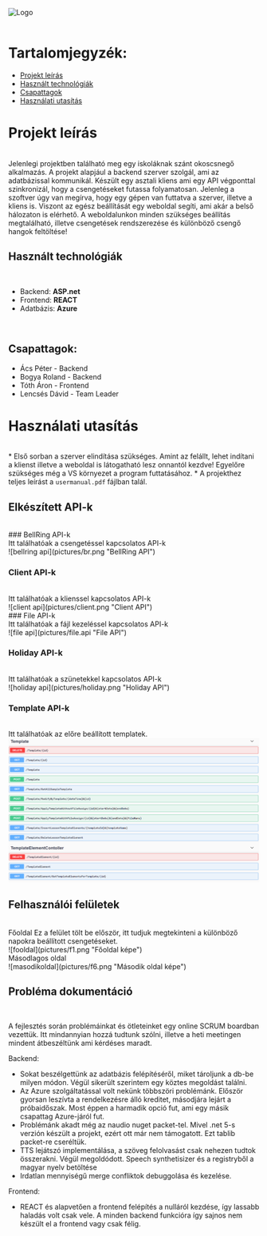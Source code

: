 ![Logo](https://i.imgur.com/50Y9R4L.png)
<br/>
<br/>

# Tartalomjegyzék: 

- [Projekt leírás](#projekt-leírás)
- [Használt technológiák](#használt-technológiák)
- [Csapattagok](#csapattagok)
- [Használati utasítás](#használati-utasítás)


# Projekt leírás
<br/>
Jelenlegi projektben található meg egy iskoláknak szánt okoscsnegő alkalmazás. A projekt alapjául a backend szerver szolgál, ami az adatbázissal kommunikál. Készült egy asztali kliens ami egy API végponttal szinkronizál, hogy a csengetéseket futassa folyamatosan. Jelenleg a szoftver úgy van megírva, hogy egy gépen van futtatva a szerver, illetve a kliens is. Viszont az egész beállítását egy weboldal segíti, ami akár a belső hálozaton is elérhető. A weboldalunkon minden szükséges beállítás megtalálható, illetve csengetések rendszerezése és különböző csengő hangok feltöltése!
<br/>

## Használt technológiák
<br/>

* Backend: **ASP.net**
* Frontend: **REACT**
* Adatbázis: **Azure**
<br/>

## Csapattagok:
 * Ács Péter - Backend
 * Bogya Roland - Backend
 * Tóth Áron - Frontend
 * Lencsés Dávid - Team Leader 

# Használati utasítás
<br/>
 * Első sorban a szerver elindítása szükséges. Amint az felállt, lehet indítani a klienst illetve a weboldal is látogatható lesz onnantól kezdve! Egyelőre szükséges még a VS környezet a program futtatásához. 
 * A projekthez teljes leírást a <code>usermanual.pdf</code> fájlban talál.

## Elkészített API-k
<br/>
### BellRing API-k
<br/>
Itt találhatóak a csengetéssel kapcsolatos API-k<br/>
![bellring api](pictures/br.png "BellRing API")
<br/>

### Client API-k
<br/>
Itt találhatóak a klienssel kapcsolatos API-k <br/>
![client api](pictures/client.png "Client API")
<br/>
### File API-k
<br/> Itt találhatóak a fájl kezeléssel kapcsolatos API-k
<br/>
![file api](pictures/file.api "File API")
<br/>

### Holiday API-k
<br/>
Itt találhatóak a szünetekkel kapcsolatos API-k<br/>
![holiday api](pictures/holiday.png "Holiday API")
<br/>

### Template API-k
<br/> Itt találhatóak az előre beállított templatek. <br/>
![template api](pictures/template.png "Template API")
<br/>

## Felhasználói felületek
<br/>
 Főoldal
 Ez a felület tölt be először, itt tudjuk megtekinteni a különböző napokra beállított csengetéseket. <br/>
 ![fooldal](pictures/f1.png "Főoldal képe")<br/>
 Másodlagos oldal <br/>
 ![masodikoldal](pictures/f6.png "Második oldal képe")<br/>


## Probléma dokumentáció
<br/>

A fejlesztés során problémáinkat és ötleteinket egy online SCRUM boardban vezettük. Itt mindannyian hozzá tudtunk szólni, illetve a heti meetingen mindent átbeszéltünk ami kérdéses maradt.

Backend:
-  Sokat beszélgettünk az adatbázis felépítéséről, miket tároljunk a db-be milyen módon. Végül sikerült szerintem egy köztes megoldást találni.
-  Az Azure szolgáltatással volt nekünk többszöri problémánk. Először gyorsan leszívta a rendelkezésre álló kreditet, másodjára lejárt a próbaidőszak. Most éppen a harmadik opció fut, ami egy másik csapattag Azure-járól fut.
-  Problémánk akadt még az naudio nuget packet-tel. Mivel .net 5-s verzión készült a projekt, ezért ott már nem támogatott. Ezt tablib packet-re cseréltük.
-  TTS lejátszó implementálása, a szöveg felolvasást csak nehezen tudtok összerakni. Végül megoldódott. Speech synthetisizer és a registryből a magyar nyelv betöltése
-  Irdatlan mennyiségű merge confliktok debuggolása és kezelése.

Frontend:
- REACT és alapvetően a frontend felépítés a nulláról kezdése, így lassabb haladás volt csak vele. A minden backend funkcióra így sajnos nem készült el a frontend vagy csak félig.

